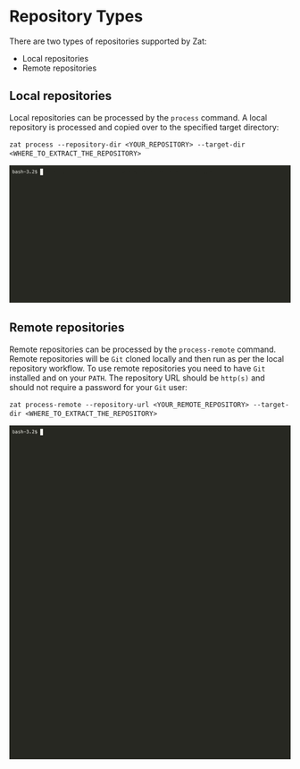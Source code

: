 # Repository Types

There are two types of repositories supported by Zat:

- Local repositories
- Remote repositories

## Local repositories

Local repositories can be processed by the `process` command. A local repository is processed and copied over to the specified target directory:

```
zat process --repository-dir <YOUR_REPOSITORY> --target-dir <WHERE_TO_EXTRACT_THE_REPOSITORY>
```

![Processing a Bootstrap Project](../../images/zat-process-bootstrap.gif)

## Remote repositories

Remote repositories can be processed by the `process-remote` command. Remote repositories will be `Git` cloned locally and then run as per the local repository workflow. To use remote repositories you need to have `Git` installed and on your `PATH`. The repository URL should be `http(s)` and should not require a password for your `Git` user:

```
zat process-remote --repository-url <YOUR_REMOTE_REPOSITORY> --target-dir <WHERE_TO_EXTRACT_THE_REPOSITORY>
```

![Processing a Remote Project](../../images/zat-process-remote.gif)
